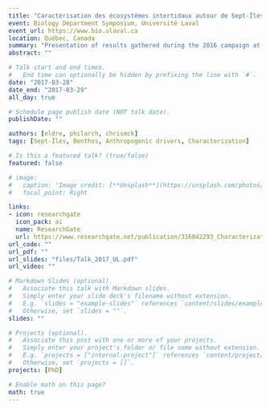 ```yaml
---
title: "Caractérisation des écosystèmes intertidaux autour de Sept-Îles"
event: Biology Department Symposium, Université Laval
event_url: https://www.bio.ulaval.ca
location: Québec, Canada
summary: "Presentation of results gathered during the 2016 campaign at Sept-Îles. (presentation in French)"
abstract: ""

# Talk start and end times.
#   End time can optionally be hidden by prefixing the line with `#`.
date: "2017-03-28"
date_end: "2017-03-29"
all_day: true

# Schedule page publish date (NOT talk date).
publishDate: ""

authors: [eldre, philarch, chrismck]
tags: [Sept-Îles, Benthos, Anthropogenic drivers, Characterization]

# Is this a featured talk? (true/false)
featured: false

# image:
#   caption: 'Image credit: [**Unsplash**](https://unsplash.com/photos/bzdhc5b3Bxs)'
#   focal_point: Right

links:
- icon: researchgate
  icon_pack: ai
  name: ResearchGate
  url: https://www.researchgate.net/publication/316842293_Characterization_of_intertidal_ecosystems_around_Sept-Iles_QC
url_code: ""
url_pdf: ""
url_slides: "files/Talk_2017_UL.pdf"
url_video: ""

# Markdown Slides (optional).
#   Associate this talk with Markdown slides.
#   Simply enter your slide deck's filename without extension.
#   E.g. `slides = "example-slides"` references `content/slides/example-slides.md`.
#   Otherwise, set `slides = ""`.
slides: ""

# Projects (optional).
#   Associate this post with one or more of your projects.
#   Simply enter your project's folder or file name without extension.
#   E.g. `projects = ["internal-project"]` references `content/project/deep-learning/index.md`.
#   Otherwise, set `projects = []`.
projects: [PhD]

# Enable math on this page?
math: true
---
```


